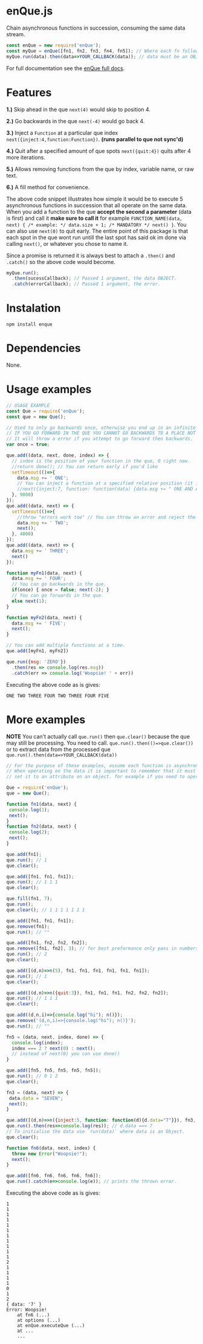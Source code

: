 # enQue.js
Chain asynchronous functions in succession, consuming the same data stream.

```javascript
const enQue = new require('enQue');
const myQue = enQue([fn1, fn2, fn3, fn4, fn5]); // Where each fn follows the format fn(data, next) { /*example: */ data.size++; next() } 
myQue.run(data).then(data=>YOUR_CALLBACK(data)); // data must be an OBJECT! ie: myQue.run({text:"Hi"}) then in your callback its data.text
```
For full documentation see the [enQue full docs](https://ileathan.github.io/enQue).

# Features

**1.)** Skip ahead in the que `next(4)` would skip to position 4.

**2.)** Go backwards in the que `next(-4)` would go back 4.

**3.)** Inject a `Function` at a particular que index `next({inject:4,function:Function})`. __(runs parallel to que not sync'd)__

**4.)** Quit after a specified amount of que spots `next({quit:4})` quits after 4 more iterations.

**5.)** Allows removing functions from the que by index, variable name, or raw text.

**6.)** A fill method for convenience.

The above code snippet illustrates how simple it would be to execute 5 asynchronous functions in succession that all operate on the same data. When you add a function to the que  **accept the second a parameter** (data is first) and call it **make sure to call it** for example `FUNCTION_NAME(data, next) { /* example: */ data.size + 1; /* MANDATORY */ next() }`. You can also use `next(0)` to quit early. The entire point of this package is that each spot in the que wont run untill the last spot has said ok im done via calling `next()`, or whatever you chose to name it.

Since a promise is returned it is always best to attach a `.then()` and `.catch()` so the above code would become.

```javascript
myQue.run();
  .then(sucessCallback); // Passed 1 argument, the data OBJECT.
  .catch(errorCallback); // Passed 1 argument, the error.
```

# Instalation

```npm install enque```

# Dependencies

None.

# Usage examples

```javascript
// USAGE EXAMPLE
const Que = require('enQue');
const que = new Que();

// Used to only go backwards once, otherwise you end up in an infinite cycle.
// IF YOU GO FORWARD IN THE QUE YOU CANNOT GO BACKWARDS TO A PLACE NOT ON THE NEW QUE
// It will throw a error if you attempt to go forward then backwards.
var once = true;

que.add((data, next, done, index) => {
  // index is the position of your function in the que, 0 right now.
  //return done(); // You can return early if you'd like
  setTimeout(()=>{
    data.msg += ' ONE';
    // You can inject a function at a specified relative position (it isnt added to the que, it runs parallel so careful here).
    //next({inject:7, function: function(data) {data.msg += " ONE AND A HALF";}}); // This would run that function after 7 more que'd fn's are done.
  }, 9000)
});
que.add((data, next) => {
  setTimeout(()=>{
    //throw "errors work too" // You can throw an error and reject the promise
    data.msg += ' TWO';
    next();
  }, 4000)
});
que.add((data, next) => {
  data.msg += ' THREE';
  next()
});

function myFn1(data, next) {
  data.msg += ' FOUR';
  // You can go backwards in the que.
  if(once) { once = false; next(-2); }
  // You can go forwards in the que.
  else next(1);
}

function myFn2(data, next) {
  data.msg += ' FIVE';
  next();
}

// You can add multiple functions at a time.
que.add([myFn1, myFn2]) 

que.run({msg: 'ZERO'})
  .then(res => console.log(res.msg))
  .catch(err => console.log('Woopsie! ' + err))
```

Executing the above code as is gives:

```
ONE TWO THREE FOUR TWO THREE FOUR FIVE
```


# More examples

**NOTE** You can't actually call `que.run()` then `que.clear()` because the que may still be processing. You need to call. `que.run().then(()=>que.clear())` or to extract data from the processed que `que.run().then(data=>YOUR_CALLBACK(data))`

```javascript
// For the purpose of these examples, assume each function is asynchronous and you don't know when it will finish execution.
// When operating on the data it is important to remember that it must not be a primitive. If you must operate on just a primitive
// set it to an attribute on an object. for example if you need to operate on a `Number` you can do `que.run({data.number=17})`.

Que = require('enQue');
que = new Que();

function fn1(data, next) {
 console.log(1);
 next();
}
function fn2(data, next) {
 console.log(2);
 next();
}

que.add(fn1);
que.run(); // 1
que.clear();

que.add([fn1, fn1, fn1]);
que.run(); // 1 1 1
que.clear();

que.fill(fn1, 7);
que.run();
que.clear(); // 1 1 1 1 1 1 1 

que.add([fn1, fn1, fn1]);
que.remove(fn1);
que.run(); // ""

que.add([fn1, fn2, fn2, fn2]);
que.remove([fn1, fn2], 3); // for best preformance only pass in numbers i.e. `remove(0); remove(1); remove(2)`
que.run(); // 2
que.clear();

que.add([(d,n)=>n(5), fn1, fn1, fn1, fn1, fn1, fn1]);
que.run(); // 1
que.clear();

que.add([(d,n)=>n({quit:3}), fn1, fn1, fn1, fn2, fn2, fn2]);
que.run(); // 1 1 1
que.clear();

que.add((d,n,i)=>{console.log("hi"); n()});
que.remove('(d,n,i)=>{console.log("hi"); n()}');
que.run(); // ""

fn5 = (data, next, index, done) => {
  console.log(index);
  index === 2 ? next(0) : next();
  // instead of next(0) you can use done()
}

que.add([fn5, fn5, fn5, fn5, fn5]);
que.run(); // 0 1 2
que.clear();

fn3 = (data, next) => {
 data.data = "SEVEN";
 next();
}

que.add([(d,n)=>n({inject:5, function: function(d){d.data="7"}}), fn3, fn3, fn3, fn3, fn3]);
que.run().then(res=>console.log(res)); // d.data === 7
// To initialise the data use `run(data)` where data is an Object.
que.clear();

function fn6(data, next, index) {
  throw new Error("Woopsie!");
  next();
}

que.add([fn6, fn6, fn6, fn6, fn6]);
que.run().catch(e=>console.log(e)); // prints the thrown error.

```

Executing the above code as is gives:

```
1
1
1
1
1
1
1
1
1
1
1
2
1
1
1
1
0
1
2
{ data: '7' }
Error: Woopsie!
    at fn6 (...)
    at options (...)
    at enQue.executeQue (...)
    at ...
    ...
```

